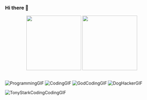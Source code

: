 ### Hi there 👋

<div align="center">
 <img height="180em" src="https://github-readme-stats.vercel.app/api?username=HenriqueA7&show_icons=true&theme=tokyonight"/>
 <img height="180em" src="https://github-readme-stats.vercel.app/api/top-langs/?username=HenriqueA7&layout=compact&theme=tokyonight"/>
</div>
<br>

![ProgrammingGIF](https://github.com/HenriqueA7/HenriqueA7/assets/81203317/83c73b1a-45cf-4a09-866d-43dbfc50eb11)
![CodingGIF](https://github.com/HenriqueA7/HenriqueA7/assets/81203317/8cfed01f-687b-4931-ac6f-43be421f9abc)
![GodCodingGIF](https://github.com/HenriqueA7/HenriqueA7/assets/81203317/01f90d9a-b246-4100-ad18-7b96389469e3)
![DogHackerGIF](https://github.com/HenriqueA7/HenriqueA7/assets/81203317/a9fbb15b-ff74-48aa-bae7-b5d44a22900e)

![TonyStarkCodingCodingGIF](https://github.com/HenriqueA7/HenriqueA7/assets/81203317/f5c54cd0-8aa4-4c56-a2cc-a4ac302446b8)




<!--
**HenriqueA7/HenriqueA7** is a ✨ _special_ ✨ repository because its `README.md` (this file) appears on your GitHub profile.

Here are some ideas to get you started:

- 🔭 I’m currently working on ...
- 🌱 I’m currently learning ...
- 👯 I’m looking to collaborate on ...
- 🤔 I’m looking for help with ...
- 💬 Ask me about ...
- 📫 How to reach me: ...
- 😄 Pronouns: ...
- ⚡ Fun fact: ...
-->
